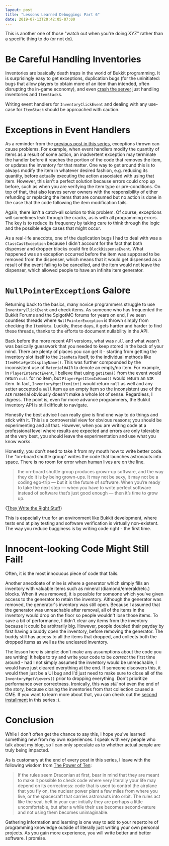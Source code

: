 ```yaml
---
layout: post
title: "Lessons Learned Debugging: Part 6"
date: 2019-07-13T20:42:05-07:00
---
```


This is another one of those "watch out when you're doing
XYZ" rather than a specific thing to do (or not do).

# Be Careful Handling Inventories

Inventories are basically death traps in the world of
Bukkit programming. It is surprisingly easy to get
exceptions, duplication bugs (for the uninitiated: bugs
that allow players to obtain more of an item than intended,
often disrupting the in-game economy), and even [crash the
server](https://agenttroll.github.io/blog/2018/04/13/keeping-inventories-open.html)
just handling inventories and `ItemStack`s.

Writing event handlers for `InventoryClickEvent` and
dealing with any use-case for `ItemStack` should be
approached with caution.

# Exceptions in Event Handlers

As a reminder from the
[previous post in this series](https://agenttroll.github.io/blog/2019/07/02/lessons-learned-debugging-part-5.html),
exceptions thrown can cause problems. For example, when
event handlers modify the quantity of items as a result of
some action, an inadvertent exception may terminate the
handler before it reaches the portion of the code that
removes the item, or updates the inventory for that matter.
One way to get around this is to always modify the item in
whatever desired fashion, e.g. reducing its quantity,
before actually executing the action associated with using
that item. However, this isn't a perfect solution because
errors could crop up before, such as when you are verifying
the item type or pre-conditions. On top of that, that also
leaves server owners with the responsibility of either
refunding or replacing the items that are consumed but no
action is done in the case that the code following the
item modification fails.

Again, there isn't a catch-all solution to this problem. Of
course, exceptions will sometimes leak through the cracks,
as is with all programming errors. The key is to reduce its
frequency by taking care to think through the logic and the
possible edge cases that might occur.

As a real-life anecdote, one of the duplication bugs I had
to deal with was a `ClassCastException` because I didn't
account for the fact that both dispenser and dropper blocks
could fire `BlockDispenseEvent`. What happened was an
exception occurred before the item was supposed to be
removed from the dispenser, which means that it would get
dispensed as a result of the event failing to be cancelled,
and the item would not leave the dispenser, which allowed
people to have an infinite item generator.

# `NullPointerException`s Galore

Returning back to the basics, many novice programmers
struggle to use `InventoryClickEvent` and check items.
As someone who has frequented the Bukkit Forums and the
SpigotMC forums for years on end, I've seen countless
threads where `NullPointerException` is thrown simply from
checking the `ItemMeta`. Luckily, these days, it gets
harder and harder to find these threads, thanks to the
efforts to document nullability in the API.

Back before the more recent API versions, what was `null`
and what wasn't was basically guesswork that you needed to
keep stored in the back of your mind. There are plenty of
places you can get it - starting from getting the inventory
slot itself to the `ItemMeta` itself, to the individual
methods like `ItemMeta#getDisplayName()`. This was further
compounded by the inconsistent use of `Material#AIR` to
denote an empty/no item. For example, in
`PlayerInteractEvent`, I believe that using `getItem()`
from the event would return `null` for no item, but
`Player#getItemInHand()` would return an `AIR` item. In
fact, `Inventory#getItem(int)` would return `null` as well
and any setter accepted a `null` item as an empty item 
so the inconsistent use of the `AIR` material obviously 
doesn't make a whole lot of sense. Regardless, I digress. 
The point is, even for more advance programmers, the Bukkit
inventory API is still difficult to navigate.

Honestly the best advice I can really give is find one way
to do things and stick with it. This is a controversial
view for obvious reasons; you should be experimenting and
all that. However, when you are writing code at a
professional level where results are expected and errors
are only tolerable at the very best, you should leave the
experimentation and use what you know works.

Honestly, you don't need to take it from my mouth how to
write better code. The "on-board shuttle group" writes
the code that launches astronauts into space. There is no
room for error when human lives are on the line.

> the on-board shuttle group produces grown-up software,
and the way they do it is by being grown-ups. It may not be
sexy, it may not be a coding ego-trip — but it is the
future of software. When you’re ready to take the next
step — when you have to write perfect software instead of
software that’s just good enough — then it’s time to grow
up.

([They Write the Right Stuff](https://www.fastcompany.com/28121/they-write-right-stuff))

This is especially true for an environment like Bukkit
development, where tests end at play testing and software
verification is virtually non-existent. The way you reduce
bugginess is by writing code right - the first time.

# Innocent-looking Code Might Still Fail!

Often, it is the most innocuous piece of code that fails.

Another anecdoate of mine is where a generator which
simply fills an inventory with valuable items such as
mineral (diamond/emerald/etc.) blocks. When it was removed,
it is possible for someone which you've given access to
the generator to retain the inventory. Although the
generator was removed, the generator's inventory was still
open. Because I assumed that the generator was unreachable
after removal, all of the items in the inventory would drop
on the floor so people wouldn't lose those items. To save a
bit of performance, I didn't clear any items from the
inventory because it could be arbitrarily big. However,
people doubled their payday by first having a buddy open
the inventory, before removing the generator. The buddy
still has access to all the items that dropped, and
collects both the dropped items as well as the uncleared
inventory.

The lesson here is simple: don't make any assumptions about
the code you are writing! It helps to try and write your
code to be *correct* the first time around - had I not
simply assumed the inventory would be unreachable, I would
have just cleared everything at the end. If someone
discovers this, it would then just be a UI bug and I'd just
need to make sure to close all of the
`Inventory#getViewers()` prior to dropping everything.
Don't prioritize performance over correctness. Ironically,
this was *still* not even the end of the story, because
closing the inventories from that collection caused a CME.
If you want to learn more about that, you can check out the
[second installment](https://agenttroll.github.io/blog/2019/04/08/lessons-learned-debugging-part-2.html)
in this series :).

# Conclusion

While I don't often get the chance to say this, I hope
you've learned something new from my own experiences. I
speak with very people who talk about my blog, so I can
only speculate as to whether actual people are truly being
impacted.

As is customary at the end of every post in this series,
I leave with the following wisdom from
[The Power of Ten](http://spinroot.com/gerard/pdf/P10.pdf):

> If the rules seem Draconian at first, bear in mind that
they are meant to make it possible to check code where very
literally your life may depend on its correctness: code
that is used to control the airplane that you fly on, the
nuclear power plant a few miles from where you live, or the
spacecraft that carries astronauts into orbit. The rules
act like the seat-belt in your car: initially they are
perhaps a little uncomfortable, but after a while their use
becomes second-nature and not using them becomes
unimaginable.

Gathering information and learning is one way to
add to your repertoire of programming knowledge outside of
literally just writing your own personal projects. As you
gain more experience, you will write better and better
software. I promise.
